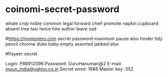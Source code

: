 # coinomi-secret-password
whale crop noble common legal forward chief promote napkin cupboard absent tree taxi twice hire author leave sad


#https://mymonero.com secret password
maximum pause also hinder tidy pencil chrome duke baby empty assorted jabbed also


#Payeer secret 

Login: P86912096
Password: GuruHanuman@2
E-mail: moun_india@yahoo.co.in
Secret word: 1988
Master key: 352
